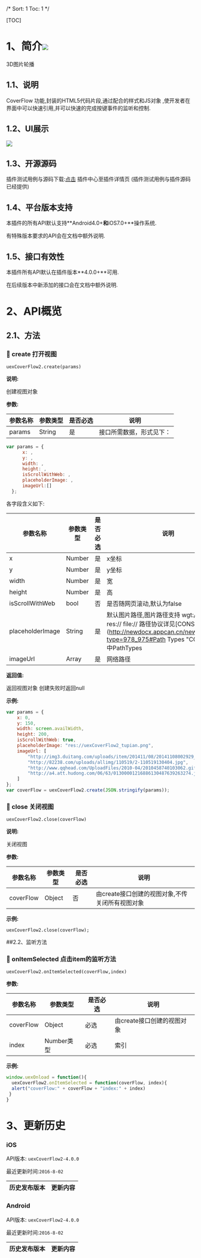 /*
Sort: 1
Toc: 1
*/

[TOC]
# 1、简介[![](http://appcan-download.oss-cn-beijing.aliyuncs.com/%E5%85%AC%E6%B5%8B%2Fgf.png)]()<ignore>
3D图片轮播
## 1.1、说明<ignore>
CoverFlow 功能,封装的HTML5代码片段,通过配合的样式和JS对象 ,使开发者在界面中可以快速引用,并可以快速的完成按键事件的监听和控制.
## 1.2、UI展示<ignore>

 ![](http://newdocx.appcan.cn/docximg/140050b2015n6c16e.png)
## 1.3、开源源码<ignore>
插件测试用例与源码下载:[点击](http://plugin.appcan.cn/details.html?id=163_index) 插件中心至插件详情页 (插件测试用例与插件源码已经提供)
## 1.4、平台版本支持<ignore>

本插件的所有API默认支持**Android4.0+**和**iOS7.0+**操作系统.

有特殊版本要求的API会在文档中额外说明.

## 1.5、接口有效性<ignore>

本插件所有API默认在插件版本**4.0.0+**可用.

在后续版本中新添加的接口会在文档中额外说明.
# 2、API概览<ignore>

## 2.1、方法<ignore>

### 🍭 create 打开视图

`uexCoverFlow2.create(params)`

**说明:**

创建视图对象

**参数:**

| 参数名称   | 参数类型   | 是否必选 | 说明           |
| ------ | ------ | ---- | ------------ |
| params | String | 是    | 接口所需数据，形式见下： |

```javascript
var params = {                                    
      x: ,
      y: ,
      width: ,
      height: ,
      isScrollWithWeb: ,
      placeholderImage: ,
      imageUrl:[]
  };
```
各字段含义如下:

| 参数名称             | 参数类型   | 是否必选 | 说明                                       |
| ---------------- | ------ | ---- | ---------------------------------------- |
| x                | Number | 是    | x坐标                                      |
| y                | Number | 是    | y坐标                                      |
| width            | Number | 是    | 宽                                        |
| height           | Number | 是    | 高                                        |
| isScrollWithWeb  | bool   | 否    | 是否随网页滚动,默认为false                         |
| placeholderImage | String | 是    | 默认图片路径,图片路径支持 wgt:// wgts:// res:// file://  路径协议详见[CONSTANT](http://newdocx.appcan.cn/newdocx/docx?type=978_975#Path Types "CONSTANT")中PathTypes |
| imageUrl         | Array  | 是    | 网络路径                                     |

**返回值:**

返回视图对象 创建失败时返回null

**示例:**

```javascript
var params = {
    x: 0,
    y: 150,
    width: screen.availWidth,
    height: 200,
    isScrollWithWeb: true,
    placeholderImage: "res://uexCoverFlow2_tupian.png",
    imageUrl: [
        "http://img3.duitang.com/uploads/item/201411/08/20141108002929_dV5Ba.thumb.700_0.jpeg",
        "http://82238.com/uploads/allimg/110519/2-110519130404.jpg",
        "http://www.qqhead.com/UploadFiles/2010-04/2010458740103062.gif",
        "http://a4.att.hudong.com/06/63/01300001216886130487639263274.jpg"
    ]
};
var coverFlow = uexCoverFlow2.create(JSON.stringify(params));
```
### 🍭 close 关闭视图

`uexCoverFlow2.close(coverFlow)`

**说明:**

关闭视图

**参数:**

| 参数名称      | 参数类型   | 是否必选 | 说明                          |
| --------- | ------ | ---- | --------------------------- |
| coverFlow | Object | 否    | 由create接口创建的视图对象,不传关闭所有视图对象 |

**示例:**

```
uexCoverFlow2.close(coverFlow);
```
##2.2、监听方法<ignore>

### 🍭 onItemSelected 点击item的监听方法

`uexCoverFlow2.onItemSelected(coverFlow,index)`

**参数:**

| 参数名称      | 参数类型     | 是否必选 | 说明               |
| --------- | -------- | ---- | ---------------- |
| coverFlow | Object   | 必选   | 由create接口创建的视图对象 |
| index     | Number类型 | 必选   | 索引               |

**示例:**

```javascript
window.uexOnload = function(){
  uexCoverFlow2.onItemSelected = function(coverFlow, index){
  alert("coverFlow:" + coverFlow + "index:" + index)
 }
}
```
# 3、更新历史<ignore>

### iOS<ignore>

API版本: `uexCoverFlow2-4.0.0`

最近更新时间:`2016-8-02`

| 历史发布版本 | 更新内容 |
| ----- | ----- |

### Android<ignore>

API版本: `uexCoverFlow2-4.0.0`

最近更新时间:`2016-8-02`

| 历史发布版本 | 更新内容 |
| ----- | ----- |

